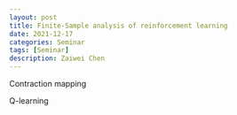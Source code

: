 ```yaml
---
layout: post
title: Finite-Sample analysis of reinforcement learning
date: 2021-12-17
categories: Seminar
tags: [Seminar]
description: Zaiwei Chen
---
```


Contraction mapping

Q-learning
